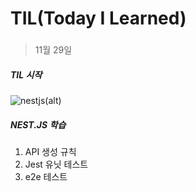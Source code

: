 # TIL(Today I Learned)
### 
>11월 29일

##### TIL 시작
![nestjs(alt)](https://velog.velcdn.com/images/kisuk623/post/0d6faccb-9cba-480a-ba71-9c9369b6915e/image.png "이미지 설명(title)")
##### NEST.JS 학습
1)  API 생성 규칙
2)  Jest 유닛 테스트
3)  e2e 테스트
